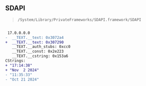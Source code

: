 ## SDAPI

> `/System/Library/PrivateFrameworks/SDAPI.framework/SDAPI`

```diff

 17.0.0.0.0
-  __TEXT.__text: 0x3072a4
+  __TEXT.__text: 0x307290
   __TEXT.__auth_stubs: 0xcc0
   __TEXT.__const: 0x2e223
   __TEXT.__cstring: 0x153a6
CStrings:
+ "17:14:38"
+ "Nov  2 2024"
- "11:35:33"
- "Oct 21 2024"

```
